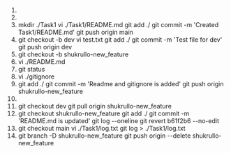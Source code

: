 1.
2.
3.
    mkdir ./Task1
    vi ./Task1/README.md
    git add ./
    git commit -m 'Created Task1/README.md'
    git push origin main
4.
    git checkout -b dev
    vi test.txt
    git add ./
    git commit -m 'Test file for dev'
    git push origin dev
5.
    git checkout -b shukrullo-new_feature
6.
    vi ./README.md
7.
    git status
8.
    vi ./gitignore
9.
    git add ./
    git commit -m 'Readme and gitignore is added'
    git push origin shukrullo-new_feature
10. 
11.
    git checkout dev
    git pull origin shukrullo-new_feature
12.
    git checkout shukrullo-new_feature
    git add ./
    git commit -m 'README.md is updated'
    git log --oneline
    git revert b61f2b6 --no-edit
13.
    git checkout main
    vi ./Task1/log.txt
    git log > ./Task1/log.txt
14.
    git branch -D shukrullo-new_feature
    git push origin --delete shukrullo-new_feature   

